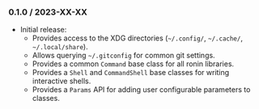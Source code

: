 ### 0.1.0 / 2023-XX-XX

* Initial release:
  * Provides access to the XDG directories (`~/.config/`, `~/.cache/`,
    `~/.local/share`).
  * Allows querying `~/.gitconfig` for common git settings.
  * Provides a common `Command` base class for all ronin libraries.
  * Provides a `Shell` and `CommandShell` base classes for writing interactive
    shells.
  * Provides a `Params` API for adding user configurable parameters to classes.

